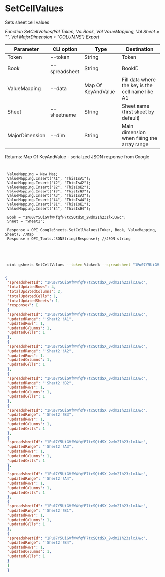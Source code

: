 ﻿---
sidebar_position: 1
---

# SetCellValues
 Sets sheet cell values


*Function SetCellValues(Val Token, Val Book, Val ValueMapping, Val Sheet = "", Val MajorDimension = "COLUMNS") Export*

 | Parameter | CLI option | Type | Destination |
 |-|-|-|-|
 | Token | --token | String | Token |
 | Book | --spreadsheet | String | BookID |
 | ValueMapping | --data | Map Of KeyAndValue | Fill data where the key is the cell name like A1 |
 | Sheet | --sheetname | String | Sheet name (first sheet by default) |
 | MajorDimension | --dim | String | Main dimension when filling the array range |

 
 Returns: Map Of KeyAndValue - serialized JSON response from Google

```bsl title="Code example"
	
 
 ValueMapping = New Map;
 ValueMapping.Insert("A1", "ThisIsA1");
 ValueMapping.Insert("A2", "ThisIsA2");
 ValueMapping.Insert("B2", "ThisIsB2");
 ValueMapping.Insert("B3", "ThisIsB3");
 ValueMapping.Insert("A3", "ThisIsA3");
 ValueMapping.Insert("A4", "ThisIsA4");
 ValueMapping.Insert("B1", "ThisIsB1");
 ValueMapping.Insert("B4", "ThisIsB4");
 
 Book = "1Pu07Y5UiGVfW4fqfP7tcSQtdSX_2wdm2Ih23zlxJJwc";
 Sheet = "Sheet2";
 
 Response = OPI_GoogleSheets.SetCellValues(Token, Book, ValueMapping, Sheet); //Map
 Response = OPI_Tools.JSONString(Response); //JSON string
 
 
	
```

```sh title="CLI command example"
 
 oint gsheets SetCellValues --token %token% --spreadsheet "1Pu07Y5UiGVfW4fqfP7tcSQtdSX_2wdm2Ih23zlxJJwc" --data %data% --sheetname "Sheet2" --dim %dim%


```


```json title="Result"

{
 "spreadsheetId": "1Pu07Y5UiGVfW4fqfP7tcSQtdSX_2wdm2Ih23zlxJJwc",
 "totalUpdatedRows": 4,
 "totalUpdatedColumns": 2,
 "totalUpdatedCells": 8,
 "totalUpdatedSheets": 1,
 "responses": [
 {
 "spreadsheetId": "1Pu07Y5UiGVfW4fqfP7tcSQtdSX_2wdm2Ih23zlxJJwc",
 "updatedRange": "'Sheet2'!A1",
 "updatedRows": 1,
 "updatedColumns": 1,
 "updatedCells": 1
 },
 {
 "spreadsheetId": "1Pu07Y5UiGVfW4fqfP7tcSQtdSX_2wdm2Ih23zlxJJwc",
 "updatedRange": "'Sheet2'!A2",
 "updatedRows": 1,
 "updatedColumns": 1,
 "updatedCells": 1
 },
 {
 "spreadsheetId": "1Pu07Y5UiGVfW4fqfP7tcSQtdSX_2wdm2Ih23zlxJJwc",
 "updatedRange": "'Sheet2'!B2",
 "updatedRows": 1,
 "updatedColumns": 1,
 "updatedCells": 1
 },
 {
 "spreadsheetId": "1Pu07Y5UiGVfW4fqfP7tcSQtdSX_2wdm2Ih23zlxJJwc",
 "updatedRange": "'Sheet2'!B3",
 "updatedRows": 1,
 "updatedColumns": 1,
 "updatedCells": 1
 },
 {
 "spreadsheetId": "1Pu07Y5UiGVfW4fqfP7tcSQtdSX_2wdm2Ih23zlxJJwc",
 "updatedRange": "'Sheet2'!A3",
 "updatedRows": 1,
 "updatedColumns": 1,
 "updatedCells": 1
 },
 {
 "spreadsheetId": "1Pu07Y5UiGVfW4fqfP7tcSQtdSX_2wdm2Ih23zlxJJwc",
 "updatedRange": "'Sheet2'!A4",
 "updatedRows": 1,
 "updatedColumns": 1,
 "updatedCells": 1
 },
 {
 "spreadsheetId": "1Pu07Y5UiGVfW4fqfP7tcSQtdSX_2wdm2Ih23zlxJJwc",
 "updatedRange": "'Sheet2'!B1",
 "updatedRows": 1,
 "updatedColumns": 1,
 "updatedCells": 1
 },
 {
 "spreadsheetId": "1Pu07Y5UiGVfW4fqfP7tcSQtdSX_2wdm2Ih23zlxJJwc",
 "updatedRange": "'Sheet2'!B4",
 "updatedRows": 1,
 "updatedColumns": 1,
 "updatedCells": 1
 }
 ]
 }

```
